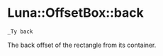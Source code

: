 # Luna::OffsetBox::back

```c++
_Ty back
```

The back offset of the rectangle from its container. 

